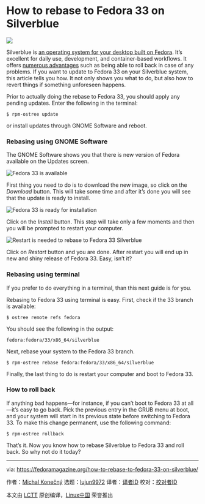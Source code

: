 [#]: collector: (lujun9972)
[#]: translator: ( )
[#]: reviewer: ( )
[#]: publisher: ( )
[#]: url: ( )
[#]: subject: (How to rebase to Fedora 33 on Silverblue)
[#]: via: (https://fedoramagazine.org/how-to-rebase-to-fedora-33-on-silverblue/)
[#]: author: (Michal Konečný https://fedoramagazine.org/author/zlopez/)

How to rebase to Fedora 33 on Silverblue
======

![][1]

Silverblue is [an operating system for your desktop built on Fedora][2]. It’s excellent for daily use, development, and container-based workflows. It offers [numerous advantages][3] such as being able to roll back in case of any problems. If you want to update to Fedora 33 on your Silverblue system, this article tells you how. It not only shows you what to do, but also how to revert things if something unforeseen happens.

Prior to actually doing the rebase to Fedora 33, you should apply any pending updates. Enter the following in the terminal:

```
$ rpm-ostree update
```

or install updates through GNOME Software and reboot.

### Rebasing using GNOME Software

The GNOME Software shows you that there is new version of Fedora available on the Updates screen.

![Fedora 33 is available][4]

First thing you need to do is to download the new image, so click on the _Download_ button. This will take some time and after it’s done you will see that the update is ready to install.

![Fedora 33 is ready for installation][5]

Click on the _Install_ button. This step will take only a few moments and then you will be prompted to restart your computer.

![Restart is needed to rebase to Fedora 33 Silverblue][6]

Click on _Restart_ button and you are done. After restart you will end up in new and shiny release of Fedora 33. Easy, isn’t it?

### Rebasing using terminal

If you prefer to do everything in a terminal, than this next guide is for you.

Rebasing to Fedora 33 using terminal is easy. First, check if the 33 branch is available:

```
$ ostree remote refs fedora
```

You should see the following in the output:

```
fedora:fedora/33/x86_64/silverblue
```

Next, rebase your system to the Fedora 33 branch.

```
$ rpm-ostree rebase fedora:fedora/33/x86_64/silverblue
```

Finally, the last thing to do is restart your computer and boot to Fedora 33.

### How to roll back

If anything bad happens—for instance, if you can’t boot to Fedora 33 at all—it’s easy to go back. Pick the previous entry in the GRUB menu at boot, and your system will start in its previous state before switching to Fedora 33. To make this change permanent, use the following command:

```
$ rpm-ostree rollback
```

That’s it. Now you know how to rebase Silverblue to Fedora 33 and roll back. So why not do it today?

--------------------------------------------------------------------------------

via: https://fedoramagazine.org/how-to-rebase-to-fedora-33-on-silverblue/

作者：[Michal Konečný][a]
选题：[lujun9972][b]
译者：[译者ID](https://github.com/译者ID)
校对：[校对者ID](https://github.com/校对者ID)

本文由 [LCTT](https://github.com/LCTT/TranslateProject) 原创编译，[Linux中国](https://linux.cn/) 荣誉推出

[a]: https://fedoramagazine.org/author/zlopez/
[b]: https://github.com/lujun9972
[1]: https://fedoramagazine.org/wp-content/uploads/2020/02/fedora-silverblue-logo.png
[2]: https://docs.fedoraproject.org/en-US/fedora-silverblue/
[3]: https://fedoramagazine.org/give-fedora-silverblue-a-test-drive/
[4]: https://fedoramagazine.org/wp-content/uploads/2020/10/Screenshot-from-2020-10-29-12-53-37-1024x725.png
[5]: https://fedoramagazine.org/wp-content/uploads/2020/10/Screenshot-from-2020-10-29-13-00-15-1024x722.png
[6]: https://fedoramagazine.org/wp-content/uploads/2020/10/Screenshot-from-2020-10-29-13-01-32-1024x727.png
